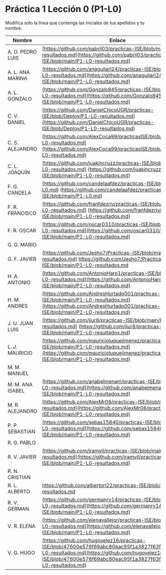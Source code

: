 # Práctica 1 Lección 0 (P1-L0)

Modifica sólo la línea que contenga las iniciales de tus apellidos y tu nombre.


| Nombre       | Enlace                                                                   |
| --------------- | ---------------------------------------------------------- |
| A. O. PEDRO LUIS | [https://github.com/pabril03/practicas-ISE/blob/main/P1-L0-resultados.md](https://github.com/pabril03/practicas-ISE/blob/main/P1-L0-resultados.md)                                                           |
| A. L. ANA MARINA | [https://github.com/anaguilarl24/practicas-ISE/blob/main/P1-L0-resultados.md](https://github.com/anaguilarl24/practicas-ISE/blob/main/P1-L0-resultados.md)                                                          |
| A. L. GONZALO | [https://github.com/Gonzalo845/practicas-ISE/blob/main/P1-L0-resultados.md](https://github.com/Gonzalo845/practicas-ISE/blob/main/P1-L0-resultados.md)  |
| C. V. DANIEL | [https://github.com/DanielChicoUGR/practicas-ISE/blob/Deploy/P1-L0-resultados.md](https://github.com/DanielChicoUGR/practicas-ISE/blob/Deploy/P1-L0-resultados.md)                                                           |                                                           |
| C. S. ALEJANDRO | [https://github.com/AlexCoca99/practicasISE/blob/main/P1-L0-resultados.md](https://github.com/AlexCoca99/practicasISE/blob/main/P1-L0-resultados.md)                                                         |
| C. L. JOAQUÍN | [https://github.com/juakincruzz/practicas-ISE/blob/main/P1-L0-resultados.md] (https://github.com/juakincruzz/practicas-ISE/blob/main/P1-L0-resultados.md)|                                                         |
| F. G. CANDELA | [https://github.com/candelaafdez/practicas-ISE/blob/main/P1-L0.md] (https://github.com/candelaafdez/practicas-ISE/blob/main/P1-L0.md)|
| F. R. FRANCISCO | [https://github.com/franfdezriv/practicas-ISE/blob/main/P1-L0-resultados.md] (https://github.com/franfdezriv/practicas-ISE/blob/main/P1-L0-resultados.md)                                                           |
| F. R. OSCAR | [https://github.com/oscar0310/practicas-ISE/blob/main/P1-L0-resultados.md](https://github.com/oscar0310/practicas-ISE/blob/main/P1-L0-resultados.md)                                                          |
| G. G. MARIO | <!--enlace-->                                                           |
| G. F. JAVIER | [https://github.com/Jesho7/Practicas-ISE/blob/main/P1-L0-resultados.md] https://github.com/Jesho7/Practicas-ISE/blob/main/P1-L0-resultados.md <!--enlace-->                                                           |
| H. A. ANTONIO | [https://github.com/AntonioHaro1/practicas-ISE/blob/main/P1-L0-resultados.md](https://github.com/AntonioHaro1/practicas-ISE/blob/main/P1-L0-resultados.md) <!--enlace-->                                                           |
| H. M. ANDRES | [https://github.com/AndresHurtado001/practicas-ISE/blob/main/P1-L0-resultados.md](https://github.com/AndresHurtado001/practicas-ISE/blob/main/P1-L0-resultados.md)                                                           |
| J. U. JUAN LUIS | [https://github.com/jiur8/practicas-ISE/blob/main/P1-L0-resultados.md] (https://github.com/jiur8/practicas-ISE/blob/main/P1-L0-resultados.md)|
| L. J. MAURICIO | [https://github.com/mauricioluquejimenez/practicas-ISE/blob/main/P1-L0-resultados.md](https://github.com/mauricioluquejimenez/practicas-ISE/blob/main/P1-L0-resultados.md)                                                           |
| M. M. MANUEL | <!--enlace-->                                                           |
| M. M. ANA ISABEL | [https://github.com/anabelmenam/practicas-ISE/blob/main/P1-L0-resultados.md](https://github.com/anabelmenam/practicas-ISE/blob/main/P1-L0-resultados.md)                                                           |
| M. R. ALEJANDRO | [https://github.com/AlexMr08/practicas-ISE/blob/main/P1-L0-resultados.md](https://github.com/AlexMr08/practicas-ISE/blob/main/P1-L0-resultados.md)                                                           |
| P. P. SEBASTIAN | [https://github.com/sebas15840/practicas-ISE/blob/main/P1-L0-resultados.md](https://github.com/sebas15840/practicas-ISE/blob/main/P1-L0-resultados.md)|
| R. G. PABLO | <!--enlace-->                                                           |
| R. V. JAVIER | [https://github.com/jramvil/practicas-ISE/blob/main/P1-L0-resultados.md](https://github.com/jramvil/practicas-ISE/blob/main/P1-L0-resultados.md) |
| R. N. CRISTIAN | <!--enlace-->                                                           |
| R. L. ALBERTO | https://github.com/albertorl22/practicas-ISE/blob/main/P1-L0-resultados.md |
| R. V. GERMAN | [https://github.com/germanrv14/practicas-ISE/blob/main/P1-L0-resultados.md](https://github.com/germanrv14/practicas-ISE/blob/main/P1-L0-resultados.md) |
| V. R. ELENA | [https://github.com/elenavallejor/practicas-ISE/blob/main/P1-L0-resultados.md](https://github.com/elenavallejor/practicas-ISE/blob/main/P1-L0-resultados.md) |
| V. G. HUGO | [https://github.com/hugovelez16/practicas-ISE/blob/47600e576f69abc80eac95f1a3827f63f29f81d9/P1-L0-resultados.md](https://github.com/hugovelez16/practicas-ISE/blob/47600e576f69abc80eac95f1a3827f63f29f81d9/P1-L0-resultados.md) |
